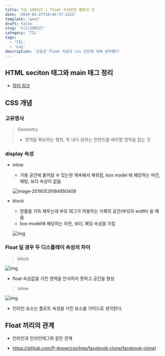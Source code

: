 ```yaml
---
title: TIL 190527 | float 속성관련 몰랐던 것
date: '2019-05-27T10:46:37.121Z'
template: 'post'
draft: false
slug: 'til/190527'
category: 'TIL'
tags:
  - 'TIL'
  - 'Log'
description: '오늘은 flaot 속성과 css 전반에 대해 공부했다'
---
```


## HTML seciton 태그와 main 태그 정리

- [정리 링크](<[https://github.com/P-iknow/dev-log/blob/master/html/section%2Bmain%EC%9A%94%EC%86%8C.md](https://github.com/P-iknow/dev-log/blob/master/html/section%2Bmain요소.md)>)

## CSS 개념

### 고유명사

> Geometry
>
> - 영역을 확보하는 행위, 즉 내가 원하는 컨텐츠를 배치할 영역을 잡는 것

### display 속성

- inline

  - 가용 공간에 들어갈 수 있는한 계속해서 채워짐, box model 에 해당하는 마진, 패팅, 보더 속성이 없음

  ![image-20190529184950408](/Users/godot/dev-log/log/TIL/assets/image-20190529184950408.png)

- block

  - 한줄을 가득 채우는데 부모 태그가 허용하는 가록의 공간(부모의 width) 을 채움
  - box model에 해당하는 마진, 보더, 패딩 속성을 가짐

  ![img](https://i2.wp.com/www.bsidesoft.com/wp-content/uploads/2017/02/img1.png?resize=400%2C200)

### Float 일 경우 두 디스플레이 속성의 차이

> block

![img](/Users/godot/dev-log/log/TIL/assets/img4.png)

- float 속성값을 가진 영역을 인식하지 못하고 공간을 형성

> inline

![img](/Users/godot/dev-log/log/TIL/assets/img3.png)

- 인라인 요소는 플로트 속성을 가진 요소를 가이드로 생각한다.

## Float 끼리의 관계

- 인라인과 인라인태그와 같은 관계

- https://github.com/P-iknow/css/tree/facebook-clone/facebook-clone)
